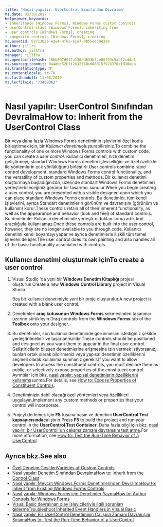 ```yaml
---
title: 'Nasıl yapılır: UserControl Sınıfından Devralma'
ms.date: 03/30/2017
helpviewer_keywords:
- inheritance [Windows Forms], Windows Forms custom controls
- UserControl class [Windows Forms], inheriting from
- user controls [Windows Forms], creating
- composite controls [Windows Forms], creating
ms.assetid: 67713625-e2e4-4f6a-bce7-0855ee5043d9
author: jillre
ms.author: jillfra
manager: jillfra
ms.openlocfilehash: 10bb807d012a130ad633b7ce06f99c5abf2cdda1
ms.sourcegitcommit: 944ddc52b7f2632f30c668815f92b378efd38eea
ms.translationtype: MT
ms.contentlocale: tr-TR
ms.lasthandoff: 11/03/2019
ms.locfileid: "73458362"
---
```

# <a name="how-to-inherit-from-the-usercontrol-class"></a><span data-ttu-id="d4c24-102">Nasıl yapılır: UserControl Sınıfından Devralma</span><span class="sxs-lookup"><span data-stu-id="d4c24-102">How to: Inherit from the UserControl Class</span></span>

<span data-ttu-id="d4c24-103">Bir veya daha fazla Windows Forms denetiminin işlevlerini özel kodla birleştirmek için, bir *Kullanıcı denetimi*oluşturabilirsiniz.</span><span class="sxs-lookup"><span data-stu-id="d4c24-103">To combine the functionality of one or more Windows Forms controls with custom code, you can create a *user control*.</span></span> <span data-ttu-id="d4c24-104">Kullanıcı denetimleri, hızlı denetim geliştirmeyi, standart Windows Forms denetim işlevselliğini ve özel özellikler ile yöntemlerin çok yönlülüğünü birleştirir.</span><span class="sxs-lookup"><span data-stu-id="d4c24-104">User controls combine rapid control development, standard Windows Forms control functionality, and the versatility of custom properties and methods.</span></span> <span data-ttu-id="d4c24-105">Bir kullanıcı denetimi oluşturmaya başladığınızda, üzerinde standart Windows Forms denetimleri yerleştirebileceğiniz görünür bir tasarımcı sunulur.</span><span class="sxs-lookup"><span data-stu-id="d4c24-105">When you begin creating a user control, you are presented with a visible designer, upon which you can place standard Windows Forms controls.</span></span> <span data-ttu-id="d4c24-106">Bu denetimler, tüm kendi işlevlerini, ayrıca Standart denetimlerin görünüm ve davranışını (görünüm ve kullanım) korur.</span><span class="sxs-lookup"><span data-stu-id="d4c24-106">These controls retain all of their inherent functionality, as well as the appearance and behavior (look and feel) of standard controls.</span></span> <span data-ttu-id="d4c24-107">Bu denetimler Kullanıcı denetiminde yerleşik olduktan sonra artık kod aracılığıyla kullanılamaz.</span><span class="sxs-lookup"><span data-stu-id="d4c24-107">Once these controls are built into the user control, however, they are no longer available to you through code.</span></span> <span data-ttu-id="d4c24-108">Kullanıcı denetimi kendi boyamayı yapar ve ayrıca denetimlerle ilişkili tüm temel işlevleri de işler.</span><span class="sxs-lookup"><span data-stu-id="d4c24-108">The user control does its own painting and also handles all of the basic functionality associated with controls.</span></span>

## <a name="to-create-a-user-control"></a><span data-ttu-id="d4c24-109">Kullanıcı denetimi oluşturmak için</span><span class="sxs-lookup"><span data-stu-id="d4c24-109">To create a user control</span></span>

1. <span data-ttu-id="d4c24-110">Visual Studio 'da yeni bir **Windows Denetim Kitaplığı** projesi oluşturun.</span><span class="sxs-lookup"><span data-stu-id="d4c24-110">Create a new **Windows Control Library** project in Visual Studio.</span></span>

   <span data-ttu-id="d4c24-111">Boş bir kullanıcı denetimiyle yeni bir proje oluşturulur.</span><span class="sxs-lookup"><span data-stu-id="d4c24-111">A new project is created with a blank user control.</span></span>

2. <span data-ttu-id="d4c24-112">Denetimleri **araç kutusunun** **Windows Forms** sekmesinden tasarımcı üzerine sürükleyin.</span><span class="sxs-lookup"><span data-stu-id="d4c24-112">Drag controls from the **Windows Forms** tab of the **Toolbox** onto your designer.</span></span>

3. <span data-ttu-id="d4c24-113">Bu denetimler, son kullanıcı denetiminde görünmesini istediğiniz şekilde yerleştirilmelidir ve tasarlanmalıdır.</span><span class="sxs-lookup"><span data-stu-id="d4c24-113">These controls should be positioned and designed as you want them to appear in the final user control.</span></span> <span data-ttu-id="d4c24-114">Geliştiricilerin bileşen denetimlerine erişmesine izin vermek istiyorsanız, bunları ortak olarak bildirmeniz veya yapısal denetimin özelliklerini seçmeli olarak kullanıma sunmanız gerekir.</span><span class="sxs-lookup"><span data-stu-id="d4c24-114">If you want to allow developers to access the constituent controls, you must declare them as public, or selectively expose properties of the constituent control.</span></span> <span data-ttu-id="d4c24-115">Ayrıntılar için bkz. [nasıl yapılır: yapısal denetimlerin özelliklerini kullanıma](how-to-expose-properties-of-constituent-controls.md)sunma.</span><span class="sxs-lookup"><span data-stu-id="d4c24-115">For details, see [How to: Expose Properties of Constituent Controls](how-to-expose-properties-of-constituent-controls.md).</span></span>

4. <span data-ttu-id="d4c24-116">Denetiminizin dahil olacağı özel yöntemleri veya özellikleri uygulayın.</span><span class="sxs-lookup"><span data-stu-id="d4c24-116">Implement any custom methods or properties that your control will incorporate.</span></span>

5. <span data-ttu-id="d4c24-117">Projeyi derlemek için **F5** tuşuna basın ve denetimi **UserControl Test kapsayıcısında**çalıştırın.</span><span class="sxs-lookup"><span data-stu-id="d4c24-117">Press **F5** to build the project and run your control in the **UserControl Test Container**.</span></span> <span data-ttu-id="d4c24-118">Daha fazla bilgi için bkz. [nasıl yapılır: bir UserControl 'un çalışma zamanı davranışını test etme](how-to-test-the-run-time-behavior-of-a-usercontrol.md).</span><span class="sxs-lookup"><span data-stu-id="d4c24-118">For more information, see [How to: Test the Run-Time Behavior of a UserControl](how-to-test-the-run-time-behavior-of-a-usercontrol.md).</span></span>

## <a name="see-also"></a><span data-ttu-id="d4c24-119">Ayrıca bkz.</span><span class="sxs-lookup"><span data-stu-id="d4c24-119">See also</span></span>

- [<span data-ttu-id="d4c24-120">Özel Denetim Çeşitleri</span><span class="sxs-lookup"><span data-stu-id="d4c24-120">Varieties of Custom Controls</span></span>](varieties-of-custom-controls.md)
- [<span data-ttu-id="d4c24-121">Nasıl yapılır: Denetim Sınıfından Devralma</span><span class="sxs-lookup"><span data-stu-id="d4c24-121">How to: Inherit from the Control Class</span></span>](how-to-inherit-from-the-control-class.md)
- [<span data-ttu-id="d4c24-122">Nasıl yapılır: Mevcut Windows Forms Denetimlerinden Devralma</span><span class="sxs-lookup"><span data-stu-id="d4c24-122">How to: Inherit from Existing Windows Forms Controls</span></span>](how-to-inherit-from-existing-windows-forms-controls.md)
- [<span data-ttu-id="d4c24-123">Nasıl yapılır: Windows Forms için Denetimler Yazma</span><span class="sxs-lookup"><span data-stu-id="d4c24-123">How to: Author Controls for Windows Forms</span></span>](how-to-author-controls-for-windows-forms.md)
- [<span data-ttu-id="d4c24-124">Visual Basic devralınan olay Işleyicileriyle ilgili sorunları giderme</span><span class="sxs-lookup"><span data-stu-id="d4c24-124">Troubleshoot Inherited Event Handlers in Visual Basic</span></span>](~/docs/visual-basic/programming-guide/language-features/events/troubleshooting-inherited-event-handlers.md)
- [<span data-ttu-id="d4c24-125">Nasıl yapılır: Bir UserControl Denetiminin Çalışma Zamanı Davranışını Sınama</span><span class="sxs-lookup"><span data-stu-id="d4c24-125">How to: Test the Run-Time Behavior of a UserControl</span></span>](how-to-test-the-run-time-behavior-of-a-usercontrol.md)
